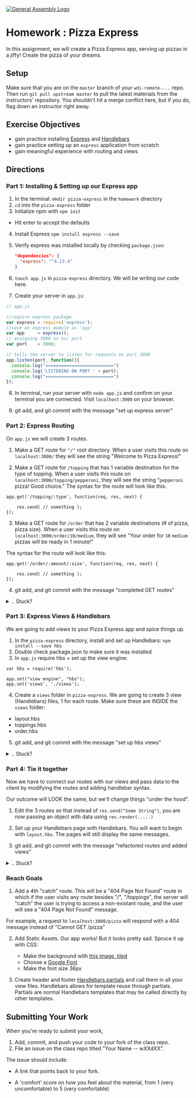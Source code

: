 [![General Assembly Logo](https://camo.githubusercontent.com/1a91b05b8f4d44b5bbfb83abac2b0996d8e26c92/687474703a2f2f692e696d6775722e636f6d2f6b6538555354712e706e67)](https://generalassemb.ly/education/web-development-immersive)

# Homework : Pizza Express

In this assignment, we will create a Pizza Express app, serving up pizzas in a jiffy! Create the pizza of your dreams.

## Setup

Make sure that you are on the `master` branch of your `wdi-remote-...` repo.
Then run `git pull upstream master` to pull the latest materials from the
instructors' repository. You shouldn't hit a merge conflict here, but if you do,
flag down an instructor right away.

## Exercise Objectives

- gain practice installing [Express](http://expressjs.com/) and [Handlebars](http://Handlebarsjs.com/)
- gain practice setting up an `express` application from scratch
- gain meaningful experience with routing and views


## Directions

### Part 1: Installing & Setting up our Express app

1. In the terminal: `mkdir pizza-express` in the `homework` directory
2. `cd` into the `pizza-express` folder
3. Initialize npm with `npm init`
  - Hit enter to accept the defaults
4. Install Express `npm install express --save`
5. Verify express was installed locally by checking `package.json`:

   ```json
   "dependencies": {
     "express": "^4.13.4"
   }
   ```

6. `touch app.js` in `pizza-express` directory. We will be writing our code here.
7. Create your server in `app.js`:

```javascript
// app.js

//require express package
var express = require('express');
//save an express module as 'app'
var app     = express();
// assigning 3000 as our port
var port    = 3000;

// tells the server to listen for requests on port 3000
app.listen(port, function(){
  console.log("==========================")
  console.log('LISTENING ON PORT ' + port);
  console.log("==========================")
});

```
8. In terminal, run your server with `node app.js` and confirm on your terminal you are connected. Visit `localhost:3000` on your browser.

9. git add, and git commit with the message "set up express server"

### Part 2: Express Routing
On `app.js` we will create 3 routes.

1. Make a GET route for `"/"` root directory. When a user visits this route on `localhost:3000/` they will see the string "Welcome to Pizza Express!"

2. Make a GET route for `/topping` that has 1 variable destination for the type of topping. When a user visits this route on `localhost:3000/topping/pepperoni`, they will see the string "`pepperoni` pizza! Good choice." The syntax for the route will look like this:

```
app.get('/topping/:type', function(req, res, next) {

    res.send( // something );
});
```

3. Make a GET route for `/order` that has 2 variable destinations (# of pizza, pizza size). When a user visits this route on `localhost:3000/order/10/medium`, they will see "Your order for `10` `medium` pizzas will be ready in 1 minute!"

The syntax for the route will look like this:

```
app.get('/order/:amount/:size', function(req, res, next) {

    res.send( // something );
});
```

4. git add, and git commit with the message "completed GET routes"

<details><summary>.. Stuck?</summary>
- If you're running your app with `node app.js`, don't forget to restart your terminal to view new changes. You can do this with `ctrl + c` to close node, and run `node app.js` again.

- To avoid the manual shutting on/off of your node server, you can use nodemon. Just make sure your javascript file in `package.json` matches with `app.js`

- You will be sending a string ex: `res.send("Some message")`

- Don't forget you can debug by console.logging inside your routes. All server-side console.logs are visible in the terminal only.
</details>

### Part 3: Express Views & Handlebars
We are going to add views to your Pizza Express app and spice things up.

1. In the `pizza-express` directory, install and set up Handlebars: `npm install --save hbs`
2. Double check package.json to make sure it was installed
3. In `app.js` require hbs + set up the view engine:

```
var hbs = require('hbs');

app.set("view engine", "hbs");
app.set('views', './views');
```

4. Create a `views` folder in `pizza-express`. We are going to create 3 view (Handlebars) files, 1 for each route. Make sure these are INSIDE the `views` folder:
  - layout.hbs
  - toppings.hbs
  - order.hbs

5. git add, and git commit with the message "set up hbs views"

<details><summary>.. Stuck?</summary>
- Make sure you installed Handlebars properly with `npm install hbs --save` in the correct (current working) directory `pizza-express`

- Make sure your folder structure is correctly set up. It should look something like this:

```
> pizza-express
  > node_modules
  > views
     - layout.hbs
     - toppings.hbs
     - order.hbs
  - app.js
  - package.json

  // Note:
  // > denotes directory
  // - denotes file
```
- Check your file extension names. It should be `.hbs` not `.html`

- Did you save your files after making changes?

- Did you restart your server after making changes?
</details>


### Part 4: Tie it together
Now we have to connect our routes with our views and pass data to the client by modifying the routes and adding handlebar syntax.

Our outcome will LOOK the same, but we'll change things "under the hood".

1. Edit the 3 routes so that instead of `res.send("Some String")`, you are now passing an object with data using `res.render(.....)`

2. Set up your Handlebars page with Handlebars. You will want to begin with `layout.hbs`. The pages will still display the same messages.

3. git add, and git commit with the message "refactored routes and added views"

<details><summary>.. Stuck?</summary>
- Make sure Parts 1-3 are airtight.
- Refer to the lesson's markdown for syntax and double check your syntax
- Did you restart your server after making changes?
</details>


### Reach Goals
1. Add a 4th "catch" route. This will be a "404 Page Not Found" route in which if the user visits any route besides "/", "/toppings", the server will "catch" the user is trying to access a non-existant route, and the user will see a "404 Page Not Found" message.

For example, a request to `localhost:3000/pizza` will respond with a 404 message instead of "Cannot GET /pizza"

2. Add Static Assets. Our app works! But it looks pretty sad. Spruce it up with CSS:
   - Make the background with [this image, tiled](https://s-media-cache-ak0.pinimg.com/originals/36/10/06/3610062ed612bf558fc08ed252fe6241.jpg)
   - Choose a [Google Font](https://fonts.google.com/)
   - Make the font size 36px

3. Create header and footer [Handlebars partials](http://handlebarsjs.com/partials.html) and call them in all your view files. Handlebars allows for template reuse through partials. Partials are normal Handlebars templates that may be called directly by other templates.

## Submitting Your Work

  When you're ready to submit your work,

  1.  Add, commit, and push your code to your fork of the class repo.
  2.  File an issue on the class repo titled "Your Name -- wXXdXX".

  The issue should include:

  -   A link that points back to your fork.

  -   A 'comfort' score on how you feel about the material, from 1 (very
      uncomfortable) to 5 (very comfortable)

